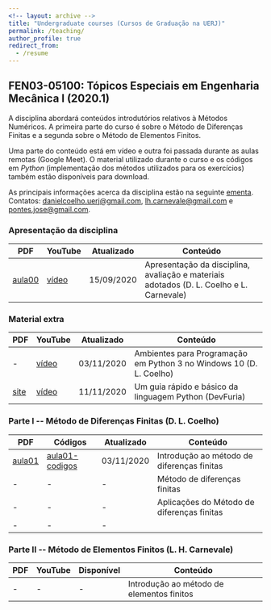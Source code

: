 ```yaml
---
<!-- layout: archive -->
title: "Undergraduate courses (Cursos de Graduação na UERJ)"
permalink: /teaching/
author_profile: true
redirect_from:
  - /resume
---
```


<!-- {% include base_path %}

{% for post in site.teaching reversed %}
  {% include archive-single.html %}
{% endfor %} -->

<!-- {% include base_path %} -->

## FEN03-05100: Tópicos Especiais em Engenharia Mecânica I (2020.1)

A disciplina abordará conteúdos introdutórios relativos à Métodos Numéricos. A primeira parte do curso é sobre o Método de Diferenças Finitas e a segunda sobre o Método de Elementos Finitos. 

Uma parte do conteúdo está em vídeo e outra foi passada durante as aulas remotas (Google Meet). O material utilizado durante o curso e os códigos em *Python* (implementação dos métodos utilizados para os exercícios) também estão disponíveis para download.

As principais informações acerca da disciplina estão na seguinte 
<a href="{{ base_path }}/files/Proposta_disciplina_eletiva_MECAN.pdf" target="_blank">ementa</a>. 
Contatos: danielcoelho.uerj@gmail.com, lh.carnevale@gmail.com e pontes.jose@gmail.com.


### Apresentação da disciplina

|PDF|YouTube|Atualizado|Conteúdo|
|------|------|-----------|---------|
| <a href="{{ base_path }}/files/aula00DanielLC.pdf" download="aula00DanielLC.pdf" target="_blank">aula00 </a> |  <a href="https://youtu.be/VtnqctMGg1A" target="_blank">vídeo</a>     | 15/09/2020 | Apresentação da disciplina, avaliação e materiais adotados (D. L. Coelho e L. Carnevale)|

### Material extra

|PDF|YouTube|Atualizado|Conteúdo|
|------|------|-----------|---------|
| - | <a href="https://youtu.be/yV3Xx0IhCEg" target="_blank">vídeo</a> | 03/11/2020 | Ambientes para Programação em Python 3 no Windows 10 (D. L. Coelho)|
| <a href="http://devfuria.com.br/python/sintaxe-basica/" target="_blank">site</a> | <a href="https://www.youtube.com/watch?v=WqZP7atO3SE" target="_blank">vídeo</a> | 11/11/2020 | Um guia rápido e básico da linguagem Python (DevFuria)|


### Parte I -- Método de Diferenças Finitas (D. L. Coelho)

|PDF|Códigos|Atualizado|Conteúdo|
|------|------|-----------|---------|
| <a href="{{ base_path }}/files/aula01DanielLC.pdf" download="aula01DanielLC.pdf" target="_blank">aula01</a> | <a href="{{ base_path }}/files/aula01-codigos.zip" download="aula01-codigos.zip" target="_blank">aula01-codigos</a> | 03/11/2020 | Introdução ao método de diferenças finitas|
| - | -          | -          | Método de diferenças finitas|
| - | -          | -          | Aplicações do Método de diferenças finitas|
| - | -          | -          | |


### Parte II -- Método de Elementos Finitos (L. H. Carnevale)

|PDF|YouTube|Disponível|Conteúdo|
|------|------|-----------|---------|
| - | -          | -          | Introdução ao método de elementos finitos|


<!-- FEN03-05100: Tópicos Especiais em Engenharia Mecânica I (2020.1)
======

As principais informações acerca da disciplina estão na seguinte 
<a href="{{ base_path }}/files/Proposta_disciplina_eletiva_MECAN.pdf" target="_blank">ementa</a>.
<br>

* Aula 01<br>
  Disponível em: 09/03/2020<br>
  Conteúdo: Apresentação da disciplina, avaliação e materiais adotados.<br>
  PDF: <a href="{{ base_path }}/files/Aula01.pdf" target="_blank">Aula01_2020-07-16</a>

* Aula 02<br>
  Disponível em: 01/07/2020<br>
  Conteúdo: Introdução ao método das diferenças finitas.<br>
  PDF: <a href="{{ base_path }}/files/Aula02.pdf" target="_blank">Aula02_2020-07-01</a>

* Aula 03<br>
  Disponível em: -<br>
  Conteúdo: Método das diferenças finitas.<br>
  PDF: -  -->
  <!-- <a href="{{ base_path }}/files/Aula03.pdf" target="_blank">Aula03_2020-00-00</a> -->

  <!-- {{ base_path }}/sitemap.xml -->
